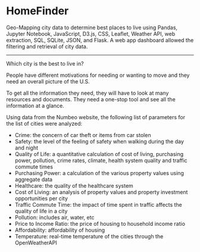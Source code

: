 # HomeFinder
Geo-Mapping city data to determine best places to live using Pandas, Jupyter Notebook, JavaScript, D3.js, CSS, Leaflet, Weather API, web extraction, SQL, SQLite, JSON, and Flask.  A web app dashboard allowed the filtering and retrieval of city data.

- - -

Which city is the best to live in?

People have different motivations for needing or wanting to move and they need an overall picture of the U.S.

To get all the information they need, they will have to look at many resources and documents. They need a one-stop tool and see all the information at a glance.

Using data from the Numbeo website, the following list of parameters for the list of cities were analyzed:

* Crime: the concern of car theft or items from car stolen
* Safety: the level of the feeling of safety when walking during the day and night
* Quality of Life: a quantitative calculation of cost of living, purchasing power, pollution, crime rates, climate, health system quality and traffic commute times
* Purchasing Power: a calculation of the various property values using aggregate data
* Healthcare: the quality of the healthcare system
* Cost of Living: an analysis of property values and property investment opportunities per city
* Traffic Commute Time: the impact of time spent in traffic affects the quality of life in a city	
* Pollution: includes air, water, etc
* Price to Income Ratio: the price of housing to household income ratio
* Affordability: affordability of housing
* Temperature: real-time temperature of the cities through the OpenWeatherAPI
